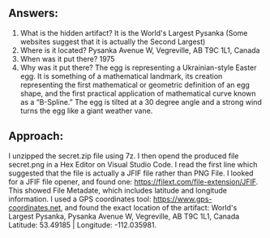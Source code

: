 ## Answers:

1. What is the hidden artifact? It is the World's Largest Pysanka (Some websites suggest that it is actually the Second Largest)
2. Where is it located? Pysanka Avenue W, Vegreville, AB T9C 1L1, Canada
3. When was it put there? 1975
4. Why was it put there? The egg is representing a Ukrainian-style Easter egg. It is something of a mathematical landmark, its creation representing the first mathematical or geometric definition of an egg shape, and the first practical application of mathematical curve known as a “B-Spline.” The egg is tilted at a 30 degree angle and a strong wind turns the egg like a giant weather vane.

## Approach:

I unzipped the secret.zip file using 7z. I then opend the produced file secret.png in a Hex Editor on Visual Studio Code. I read the first line which suggested that the file is actually a JFIF file rather than PNG File. I looked for a JFIF file opener, and found one: https://filext.com/file-extension/JFIF. This showed File Metadate, which includes latitude and longitude information. I used a GPS coordinates tool: https://www.gps-coordinates.net, and found the exact location of the artifact: 
World's Largest Pysanka, Pysanka Avenue W, Vegreville, AB T9C 1L1, Canada
Latitude: 53.49185 | Longitude: -112.035981.